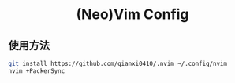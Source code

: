 <h1 align="center">(Neo)Vim Config</h1>

## 使用方法

```bash
git install https://github.com/qianxi0410/.nvim ~/.config/nvim
nvim +PackerSync
```

